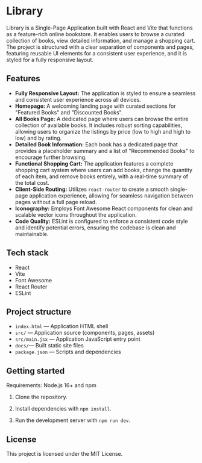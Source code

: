# Library

Library is a Single-Page Application built with React and Vite that functions as a feature-rich online bookstore. It enables users to browse a curated collection of books, view detailed information, and manage a shopping cart. The project is structured with a clear separation of components and pages, featuring reusable UI elements for a consistent user experience, and it is styled for a fully responsive layout.

## Features

* **Fully Responsive Layout:** The application is styled to ensure a seamless and consistent user experience across all devices.
* **Homepage:** A welcoming landing page with curated sections for "Featured Books" and "Discounted Books".
* **All Books Page:** A dedicated page where users can browse the entire collection of available books. It includes robust sorting capabilities, allowing users to organize the listings by price (low to high and high to low) and by rating.
* **Detailed Book Information:** Each book has a dedicated page that provides a placeholder summary and a list of "Recommended Books" to encourage further browsing.
* **Functional Shopping Cart:** The application features a complete shopping cart system where users can add books, change the quantity of each item, and remove books entirely, with a real-time summary of the total cost.
* **Client-Side Routing:** Utilizes `react-router` to create a smooth single-page application experience, allowing for seamless navigation between pages without a full page reload.
* **Iconography:** Employs Font Awesome React components for clean and scalable vector icons throughout the application.
* **Code Quality:** ESLint is configured to enforce a consistent code style and identify potential errors, ensuring the codebase is clean and maintainable.

## Tech stack

-   React
-   Vite
-   Font Awesome
-   React Router
-   ESLint

## Project structure

-   `index.html` — Application HTML shell
-   `src/` — Application source (components, pages, assets)
-   `src/main.jsx` — Application JavaScript entry point
-   `docs/`— Built static site files
-   `package.json` — Scripts and dependencies

## Getting started

Requirements: Node.js 16+ and npm

1.  Clone the repository.

2.  Install dependencies with `npm install`.

3.  Run the development server with `npm run dev`.

## License

This project is licensed under the MIT License.